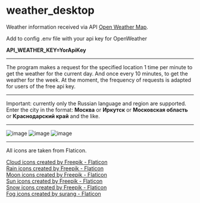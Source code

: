# weather_desktop
Weather information received via API <a href="https://openweathermap.org" title="openweathermap">Open Weather Map</a>.

Add to config .env file with your api key for OpenWeather

<b>API_WEATHER_KEY=YorApiKey</b>
<hr>

The program makes a request for the specified location 1 time per minute to get the weather for the current day. 
And once every 10 minutes, to get the weather for the week. At the moment, the frequency of requests is adapted for users of the free api key.

<hr>
Important: currently only the Russian language and region are supported.<br>
Enter the city in the format: <b>Москва</b> or <b>Иркутск</b> or <b>Московская область</b> or <b>Краснодарский край</b> and the like.

<hr>

![image](https://user-images.githubusercontent.com/73838948/162620558-e7843eda-7e6a-4fa0-af34-309b48314111.png)
![image](https://user-images.githubusercontent.com/73838948/162620582-e2135ed4-e8e5-4650-9166-39b52bff5175.png)
![image](https://user-images.githubusercontent.com/73838948/162620626-f31b5170-32ff-4792-9b6a-22feb9f4193b.png)


<hr>

All icons are taken from Flaticon.

<a href="https://www.flaticon.com/free-icons/cloud" title="cloud icons">Cloud icons created by Freepik - Flaticon</a><br>
<a href="https://www.flaticon.com/free-icons/rain" title="rain icons">Rain icons created by Freepik - Flaticon</a><br>
<a href="https://www.flaticon.com/free-icons/moon" title="moon icons">Moon icons created by Freepik - Flaticon</a><br>
<a href="https://www.flaticon.com/free-icons/sun" title="sun icons">Sun icons created by Freepik - Flaticon</a><br>
<a href="https://www.flaticon.com/free-icons/snow" title="snow icons">Snow icons created by Freepik - Flaticon</a><br>
<a href="https://www.flaticon.com/free-icons/fog" title="fog icons">Fog icons created by surang - Flaticon</a>

